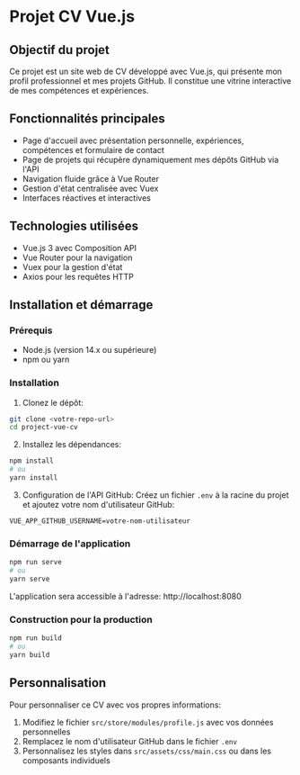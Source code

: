 # Projet CV Vue.js

## Objectif du projet
Ce projet est un site web de CV développé avec Vue.js, qui présente mon profil professionnel et mes projets GitHub. Il constitue une vitrine interactive de mes compétences et expériences.

## Fonctionnalités principales
- Page d'accueil avec présentation personnelle, expériences, compétences et formulaire de contact
- Page de projets qui récupère dynamiquement mes dépôts GitHub via l'API
- Navigation fluide grâce à Vue Router
- Gestion d'état centralisée avec Vuex
- Interfaces réactives et interactives

## Technologies utilisées
- Vue.js 3 avec Composition API
- Vue Router pour la navigation
- Vuex pour la gestion d'état
- Axios pour les requêtes HTTP

## Installation et démarrage

### Prérequis
- Node.js (version 14.x ou supérieure)
- npm ou yarn

### Installation
1. Clonez le dépôt:
```bash
git clone <votre-repo-url>
cd project-vue-cv
```

2. Installez les dépendances:
```bash
npm install
# ou
yarn install
```

3. Configuration de l'API GitHub:
Créez un fichier `.env` à la racine du projet et ajoutez votre nom d'utilisateur GitHub:
```
VUE_APP_GITHUB_USERNAME=votre-nom-utilisateur
```

### Démarrage de l'application
```bash
npm run serve
# ou
yarn serve
```

L'application sera accessible à l'adresse: http://localhost:8080

### Construction pour la production
```bash
npm run build
# ou
yarn build
```

## Personnalisation
Pour personnaliser ce CV avec vos propres informations:
1. Modifiez le fichier `src/store/modules/profile.js` avec vos données personnelles
2. Remplacez le nom d'utilisateur GitHub dans le fichier `.env`
3. Personnalisez les styles dans `src/assets/css/main.css` ou dans les composants individuels
